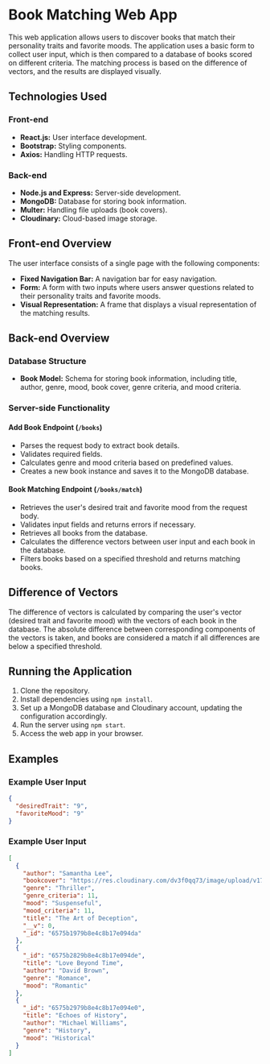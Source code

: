 # Book Matching Web App

This web application allows users to discover books that match their personality traits and favorite moods.
The application uses a basic form to collect user input, which is then compared to a database of books scored on different criteria.
The matching process is based on the difference of vectors, and the results are displayed visually.

## Technologies Used

### Front-end

- **React.js:** User interface development.
- **Bootstrap:** Styling components.
- **Axios:** Handling HTTP requests.

### Back-end

- **Node.js and Express:** Server-side development.
- **MongoDB:** Database for storing book information.
- **Multer:** Handling file uploads (book covers).
- **Cloudinary:** Cloud-based image storage.

## Front-end Overview

The user interface consists of a single page with the following components:

- **Fixed Navigation Bar:** A navigation bar for easy navigation.
- **Form:** A form with two inputs where users answer questions related to their personality traits and favorite moods.
- **Visual Representation:** A frame that displays a visual representation of the matching results.

## Back-end Overview

### Database Structure

- **Book Model:** Schema for storing book information, including title, author, genre, mood, book cover, genre criteria, and mood criteria.

### Server-side Functionality

#### Add Book Endpoint (`/books`)

- Parses the request body to extract book details.
- Validates required fields.
- Calculates genre and mood criteria based on predefined values.
- Creates a new book instance and saves it to the MongoDB database.

#### Book Matching Endpoint (`/books/match`)

- Retrieves the user's desired trait and favorite mood from the request body.
- Validates input fields and returns errors if necessary.
- Retrieves all books from the database.
- Calculates the difference vectors between user input and each book in the database.
- Filters books based on a specified threshold and returns matching books.

## Difference of Vectors

The difference of vectors is calculated by comparing the user's vector (desired trait and favorite mood) with the vectors of each book in the database. The absolute difference between corresponding components of the vectors is taken, and books are considered a match if all differences are below a specified threshold.

## Running the Application

1. Clone the repository.
2. Install dependencies using `npm install`.
3. Set up a MongoDB database and Cloudinary account, updating the configuration accordingly.
4. Run the server using `npm start`.
5. Access the web app in your browser.

## Examples

### Example User Input

```json
{
  "desiredTrait": "9",
  "favoriteMood": "9"
}
```

### Example User Input

```json
[
  {
    "author": "Samantha Lee",
    "bookcover": "https://res.cloudinary.com/dv3f0qq73/image/upload/v1702211991/bookmatch/imt3tyuvxgrnchse3mum.jpg",
    "genre": "Thriller",
    "genre_criteria": 11,
    "mood": "Suspenseful",
    "mood_criteria": 11,
    "title": "The Art of Deception",
    "__v": 0,
    "_id": "6575b1979b8e4c8b17e094da"
  },
  {
    "_id": "6575b2829b8e4c8b17e094de",
    "title": "Love Beyond Time",
    "author": "David Brown",
    "genre": "Romance",
    "mood": "Romantic"
  },
  {
    "_id": "6575b2979b8e4c8b17e094e0",
    "title": "Echoes of History",
    "author": "Michael Williams",
    "genre": "History",
    "mood": "Historical"
  }
]
```
